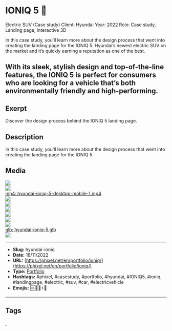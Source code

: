 # IONIQ 5 🚙
Electric SUV (Case study)
Client: Hyundai
Year: 2022
Role: Case study, Landing page, Interactive 3D

In this case study, you’ll learn more about the design process that went into creating the landing page for the IONIQ 5. Hyundai’s newest electric SUV on the market and it’s quickly earning a reputation as one of the best.

With its sleek, stylish design and top-of-the-line features, the IONIQ 5 is perfect for consumers who are looking for a vehicle that’s both environmentally friendly and high-performing.
------------
## Exerpt
Discover the design process behind the IONIQ 5 landing page.
## Description
In this case study, you&#039;ll learn more about the design process that went into creating the landing page for the IONIQ 5.
## Media
<img src="media/a58fa242/hyundai-ioniq-5-blender-visualstudio.jpg" loading="lazy"><br>
<img src="media/0ffd27f9/hyundai-ioniq-5-cover.jpg" loading="lazy"><br>
	<a href="media/bd491a79/hyundai-ioniq-5-desktop-mobile-1.mp4" target="_media">mp4: hyundai-ioniq-5-desktop-mobile-1.mp4</a><br>
<img src="media/30870a54/hyundai-ioniq-5-mobile-2.jpg" loading="lazy"><br>
<img src="media/e98d7712/hyundai-ioniq-5-mobile.jpg" loading="lazy"><br>
<img src="media/8fe2002c/hyundai-ioniq-5-tablet-2.jpg" loading="lazy"><br>
<img src="media/7aa89d4f/hyundai-ioniq-5-tablet.jpg" loading="lazy"><br>
<img src="media/0c1965b4/hyundai-ioniq-5-video-mobile.jpg" loading="lazy"><br>
<img src="media/0256a718/hyundai-ioniq-5-video.jpg" loading="lazy"><br>
	<a href="media/8706258d/hyundai-ioniq-5.glb" target="_media">glb: hyundai-ioniq-5.glb</a><br>
<img src="media/a3575c6a/cover-ioniq-5.jpg" loading="lazy"><br>

------------
- **Slug:** hyundai-ioniq
- **Date:** 18/11/2022
- **URL:** [https://phixel.net/en/portfolio/ioniq/](https://phixel.net/en/portfolio/ioniq/)
- **Type:** [Portfolio](#portfolio)
- **Hashtags:** #phixel, #casestudy, #portfolio, #hyundai, #IONIQ5, #ioniq, #landingpage, #electric, #suv, #car, #electricvehicle
- **Emojis:** 🆒🚙🔋⚡🌱

------------
## Tags
[ ](# )
